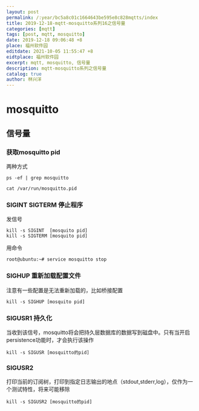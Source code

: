 ```yaml
---
layout: post
permalink: /:year/bc5a8c01c1664643be595e8c828mqtts/index
title: 2019-12-18-mqtt-mosquitto系列16之信号量
categories: [mqtt]
tags: [post, mqtt, mosquitto]
date: 2019-12-18 09:06:48 +8
place: 福州软件园
editdate: 2021-10-05 11:55:47 +8
eidtplace: 福州软件园
excerpt: mqtt, mosquitto, 信号量
description: mqtt-mosquitto系列之信号量
catalog: true
author: 林兴洋
---
```


# mosquitto

## 信号量

### 获取mosquitto pid

两种方式
```shell
ps -ef | grep mosquitto
```


```shell
cat /var/run/mosquitto.pid  
```


### SIGINT SIGTERM 停止程序

发信号
```shell
kill -s SIGINT  [mosquito pid]
kill -s SIGTERM [mosquito pid]
```

用命令
```shell
root@ubuntu:~# service mosquitto stop
```

### SIGHUP 重新加载配置文件

注意有一些配置是无法重新加载的，比如桥接配置
```shell
kill -s SIGHUP [mosquito pid]
```

### SIGUSR1 持久化

当收到该信号，mosquitto将会把持久层数据库的数据写到磁盘中。只有当开启 persistence功能时，才会执行该操作
```shell
kill -s SIGUSR [mosquitto的pid]
```

### SIGUSR2

打印当前的订阅树，打印到指定日志输出的地点（stdout,stderr,log），仅作为一个测试特性，将来可能移除
```shell
kill -s SIGUSR2 [mosquitto的pid]
```

